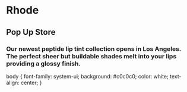 <!DOCTYPE html>
<html lang="en">
  <head>
  </head>
  <body>
    <h1>Rhode</h1>
    <h2>Pop Up Store</h2>
    <h3>Our newest peptide lip tint collection opens in Los Angeles. The perfect sheer but buildable shades melt into your lips providing a glossy finish.</h3>
    body {
  font-family: system-ui;
  background: #c0c0c0;
  color: white;
  text-align: center;
}
  </body>
</html>
